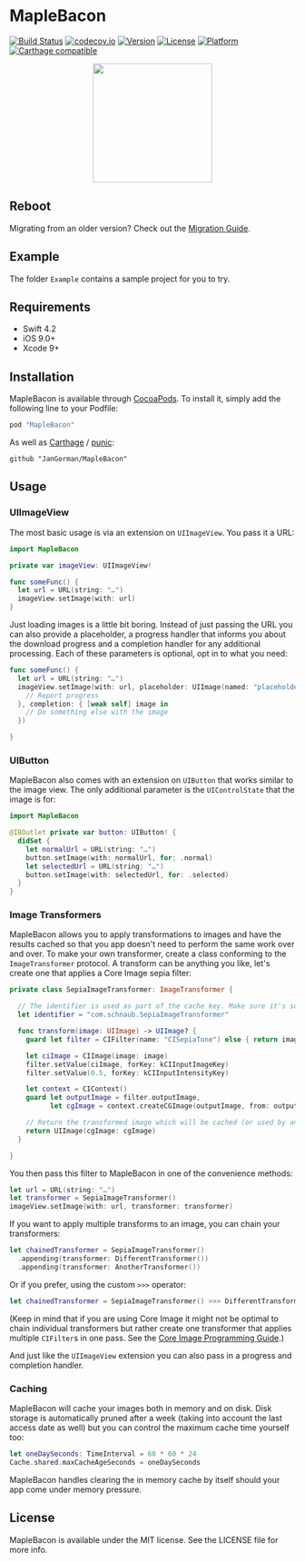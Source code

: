 # MapleBacon

[![Build Status](https://travis-ci.org/JanGorman/MapleBacon.svg)](https://travis-ci.org/JanGorman/MapleBacon)
[![codecov.io](https://codecov.io/github/JanGorman/MapleBacon/coverage.svg)](https://codecov.io/github/JanGorman/MapleBacon)
[![Version](https://img.shields.io/cocoapods/v/MapleBacon.svg?style=flat)](http://cocoapods.org/pods/MapleBacon)
[![License](https://img.shields.io/cocoapods/l/MapleBacon.svg?style=flat)](http://cocoapods.org/pods/MapleBacon)
[![Platform](https://img.shields.io/cocoapods/p/MapleBacon.svg?style=flat)](http://cocoapods.org/pods/MapleBacon)
[![Carthage compatible](https://img.shields.io/badge/Carthage-compatible-4BC51D.svg?style=flat)](https://github.com/Carthage/Carthage)

<p align="center"><img src="https://www.dropbox.com/s/mlquw9k6ogvspox/MapleBacon.png?raw=1" height="210"/></p>

## Reboot

Migrating from an older version? Check out the [Migration Guide](https://github.com/JanGorman/MapleBacon/wiki/Migration-Guide-Version-4-→-Version-5).

## Example

The folder `Example` contains a sample project for you to try.

## Requirements

- Swift 4.2
- iOS 9.0+
- Xcode 9+

## Installation

MapleBacon is available through [CocoaPods](http://cocoapods.org). To install
it, simply add the following line to your Podfile:

```ruby
pod "MapleBacon"
```

As well as [Carthage](https://github.com/Carthage/Carthage) / [punic](https://github.com/schwa/punic):

```ogdl
github "JanGorman/MapleBacon"
```

## Usage

### UIImageView

The most basic usage is via an extension on `UIImageView`. You pass it a URL:

```swift
import MapleBacon

private var imageView: UIImageView!

func someFunc() {
  let url = URL(string: "…")
  imageView.setImage(with: url)
}
```

Just loading images is a little bit boring. Instead of just passing the URL you can also provide a placeholder, a progress handler that informs you about the download progress and a completion handler for any additional processing. Each of these parameters is optional, opt in to what you need:

```swift
func someFunc() {
  let url = URL(string: "…")
  imageView.setImage(with: url, placeholder: UIImage(named: "placeholder"), progress: { received, total in
    // Report progress
  }, completion: { [weak self] image in
    // Do something else with the image
  })

}
```

### UIButton

MapleBacon also comes with an extension on `UIButton` that works similar to the image view. The only additional parameter is the `UIControlState` that the image is for:

```swift
import MapleBacon

@IBOutlet private var button: UIButton! {
  didSet {
    let normalUrl = URL(string: "…")
    button.setImage(with: normalUrl, for: .normal)
    let selectedUrl = URL(string: "…")
    button.setImage(with: selectedUrl, for: .selected)
  }
}
```

### Image Transformers

MapleBacon allows you to apply transformations to images and have the results cached so that you app doesn't need to perform the same work over and over. To make your own transformer, create a class conforming to the `ImageTransformer` protocol. A transform can be anything you like, let's create one that applies a Core Image sepia filter:

```swift
private class SepiaImageTransformer: ImageTransformer {

  // The identifier is used as part of the cache key. Make sure it's something unique
  let identifier = "com.schnaub.SepiaImageTransformer"

  func transform(image: UIImage) -> UIImage? {
    guard let filter = CIFilter(name: "CISepiaTone") else { return image }

    let ciImage = CIImage(image: image)
    filter.setValue(ciImage, forKey: kCIInputImageKey)
    filter.setValue(0.5, forKey: kCIInputIntensityKey)

    let context = CIContext()
    guard let outputImage = filter.outputImage,
          let cgImage = context.createCGImage(outputImage, from: outputImage.extent) else { return image }

    // Return the transformed image which will be cached (or used by another transformer)
    return UIImage(cgImage: cgImage)
  }

}
```

You then pass this filter to MapleBacon in one of the convenience methods:

```swift
let url = URL(string: "…")
let transformer = SepiaImageTransformer()
imageView.setImage(with: url, transformer: transformer)
```

If you want to apply multiple transforms to an image, you can chain your transformers:

```swift
let chainedTransformer = SepiaImageTransformer()
  .appending(transformer: DifferentTransformer())
  .appending(transformer: AnotherTransformer())
```

Or if you prefer, using the custom `>>>` operator:

```swift
let chainedTransformer = SepiaImageTransformer() >>> DifferentTransformer() >>> AnotherTransformer()
```

(Keep in mind that if you are using Core Image it might not be optimal to chain individual transformers but rather create one transformer that applies multiple `CIFilter`s in one pass. See the [Core Image Programming Guide](https://developer.apple.com/library/content/documentation/GraphicsImaging/Conceptual/CoreImaging/ci_intro/ci_intro.html#//apple_ref/doc/uid/TP30001185).)

And just like the `UIImageView` extension you can also pass in a progress and completion handler.

### Caching

MapleBacon will cache your images both in memory and on disk. Disk storage is automatically pruned after a week (taking into account the last access date as well) but you can control the maximum cache time yourself too:

```swift
let oneDaySeconds: TimeInterval = 60 * 60 * 24
Cache.shared.maxCacheAgeSeconds = oneDaySeconds
```

MapleBacon handles clearing the in memory cache by itself should your app come under memory pressure.

## License

MapleBacon is available under the MIT license. See the LICENSE file for more info.
